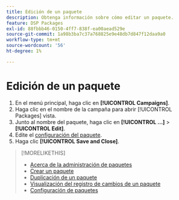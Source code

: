 ```yaml
---
title: Edición de un paquete
description: Obtenga información sobre cómo editar un paquete.
feature: DSP Packages
exl-id: 88fbbb46-0150-4ff7-838f-ea00aead529e
source-git-commit: 1a98b3ba7c37a768825e9e48db7d847f12daa9a0
workflow-type: tm+mt
source-wordcount: '56'
ht-degree: 1%

---
```


# Edición de un paquete

1. En el menú principal, haga clic en **[!UICONTROL Campaigns]**.
1. Haga clic en el nombre de la campaña para abrir [!UICONTROL Packages] vista.
1. Junto al nombre del paquete, haga clic en  **[!UICONTROL ...]** > **[!UICONTROL Edit]**.
1. Edite el [configuración del paquete](package-settings.md).
1. Haga clic **[!UICONTROL Save and Close]**.

>[!MORELIKETHIS]
>
>* [Acerca de la administración de paquetes](package-about.md)
>* [Crear un paquete](package-create.md)
>* [Duplicación de un paquete](package-duplicate.md)
>* [Visualización del registro de cambios de un paquete](package-change-log.md)
>* [Configuración de paquetes](package-settings.md)

